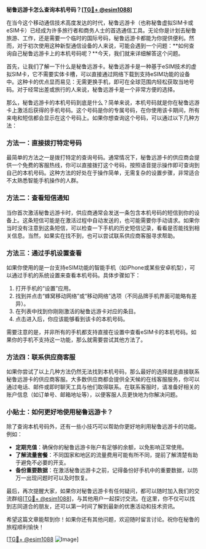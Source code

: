 **秘鲁远游卡怎么查询本机号码？[[TG💪+ @esim1088](https://t.me/s/esim1088)]**

在当今这个移动通信技术高度发达的时代，秘鲁远游卡（也称秘鲁虚拟SIM卡或eSIM卡）已经成为许多旅行者和商务人士的首选通信工具。无论你是计划去秘鲁旅游、工作，还是需要一个临时的国际号码，秘鲁远游卡都能为你提供便利。然而，对于初次使用这种新型通信设备的人来说，可能会遇到一个问题：**如何查询自己秘鲁远游卡上的本机号码呢？**今天，我们就来详细解答这个问题。

首先，让我们了解一下什么是秘鲁远游卡。秘鲁远游卡是一种基于eSIM技术的虚拟SIM卡，它不需要实体卡槽，可以直接通过网络下载到支持eSIM功能的设备中。这种卡的优点显而易见：无需更换手机，即可在全球范围内轻松获取当地号码。对于经常出差或旅行的人来说，秘鲁远游卡是一个非常方便的选择。

那么，秘鲁远游卡的本机号码到底是什么？简单来说，本机号码就是你在秘鲁远游卡上激活后获得的手机号码。这个号码是你的专属号码，在你使用该卡期间，所有来电和短信都会显示在这个号码上。如果你想查询这个号码，可以通过以下几种方法：

### 方法一：直接拨打特定号码

最简单的方法之一是拨打特定的查询号码。通常情况下，秘鲁远游卡的供应商会提供一个免费的客服热线，你可以直接拨打这个号码，按照语音提示操作即可查询到自己的本机号码。这种方法的好处在于操作简单，无需复杂的设置步骤，非常适合不太熟悉智能手机操作的人群。

### 方法二：查看短信通知

当你首次激活秘鲁远游卡时，供应商通常会发送一条包含本机号码的短信到你的设备上。这条短信可能是在激活过程中自动发送的，也可能需要你手动请求。如果你当时没有注意到这条短信，可以检查一下手机的历史短信记录，看看是否能找到相关信息。当然，如果实在找不到，也可以尝试联系供应商客服寻求帮助。

### 方法三：通过手机设置查看

如果你使用的是一台支持eSIM功能的智能手机（如iPhone或某些安卓机型），可以通过手机的系统设置来查看本机号码。具体步骤如下：

1. 打开手机的“设置”应用。
2. 找到并点击“蜂窝移动网络”或“移动网络”选项（不同品牌手机界面可能略有差异）。
3. 在列表中找到你刚刚激活的秘鲁远游卡对应的条目。
4. 点击进入后，你应该能够看到该卡的本机号码。

需要注意的是，并非所有的手机都支持直接在设置中查看eSIM卡的本机号码。如果你的手机不支持这一功能，那么就需要尝试其他方法了。

### 方法四：联系供应商客服

如果你尝试了以上几种方法仍然无法找到本机号码，那么最好的选择就是直接联系秘鲁远游卡的供应商客服。大多数供应商都会提供全天候的在线客服服务，你可以通过电话、邮件或即时聊天工具与他们取得联系。在联系客服时，请准备好相关的账户信息（如订单号、邮箱地址等），以便客服人员更快地为你解决问题。

### 小贴士：如何更好地使用秘鲁远游卡？

除了查询本机号码外，还有一些小技巧可以帮助你更好地利用秘鲁远游卡的功能。例如：

- **定期充值**：确保你的秘鲁远游卡账户有足够的余额，以免影响正常使用。
- **了解流量套餐**：不同国家和地区的流量费用可能有所不同，提前了解清楚有助于避免不必要的开支。
- **备份重要数据**：在激活秘鲁远游卡之前，记得备份好手机中的重要数据，以防万一出现问题时可以及时恢复。

最后，再次提醒大家，如果你对秘鲁远游卡有任何疑问，都可以随时加入我们的交流群组[[TG💪+ @esim1088](https://t.me/s/esim1088)]，与其他用户一起探讨交流。在这里，你不仅可以找到志同道合的朋友，还可以第一时间了解到最新的优惠活动和技术资讯。

希望这篇文章能帮到你！如果你还有其他问题，欢迎随时留言讨论。祝你在秘鲁的旅程顺利愉快！

[[TG💪+ @esim1088](https://t.me/s/esim1088) ![Image](https://i.postimg.cc/4NQfJmqS/Snipaste-2025-05-13-00-14-12.png)]